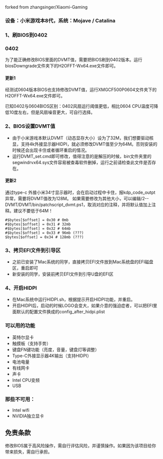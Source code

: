 forked from zhangsinger/Xiaomi-Gaming

### 设备：小米游戏本8代，系统：Mojave / Catalina

### 1、刷BIOS到0402
### 0402
为了能正确修改BIOS里面的DVMT值，需要把BIOS刷到0402版本。运行biosDowngrade文件夹下的H2OFFT-Wx64.exe文件即可。

#### 更新1
经测试0604版本BIOS也支持修改DVMT值，运行XMGCF500P0604文件夹下的H2OFFT-Wx64.exe文件即可。

已知0402与0604BIOS区别：0402风扇运行阈值更低，相比0604 CPU温度可降低10度左右，但是风扇噪音更大，可自行选择。

### 2、BIOS设置DVMT值
- 由于小米游戏本默认DVMT（动态显存大小）设为了32M，我们想要驱动核显，支持4k外接显示器HIDPI，就必须修改DVMT值至少为64M。否则安装的时候还会出现卡住或者循环重启的情况。
- 运行DVMT_set.cmd即可修改，值得注意的是解压的时候，bin文件夹里的segwindrvx64.sys文件容易被查毒软件删掉，运行之前请检查此文件是否存在。

#### 更新2
通过type-c 外接小米34寸显示器时，会在启动过程中卡住，报kdp_code_outpt异常，需要将DVMT值改为128M。
如果需要修改为其他大小，可以编辑/2--DVMT/DVMT/bin/patchscript_dvmt.ps1，取消对应的注释，并将默认值加上注释。建议不要低于64M！
```
#$bytes[$offset] = 0x30 # 0mb
#$bytes[$offset] = 0x31 # 32mb
#$bytes[$offset] = 0x32 # 64mb
#$bytes[$offset] = 0x33 # 96mb (???)
$bytes[$offset] = 0x34 # 128mb (???)
```

### 3、拷贝EFI文件到引导区

- 之前已安装了Mac系统的同学，直接拷贝EFI文件放到Mac系统盘的EFI磁盘区，重启即可
- 新安装的同学，安装前拷贝EFI文件到引导U盘的EFI区

### 4、开启HIDPI
- 在Mac系统中运行HIDPI.sh，根据提示开启HIDPI功能，并重启。
- 开启HIDPI后，启动的时候LOGO会变大，如果介意的强迫症者，可以把EFI里面默认的配置文件换成的config_after_hidpi.plist

### 可以用的功能

- 英特尔显卡
- 触摸板（支持手势）
- 键盘FN键功能（亮度，音量，键盘灯等调整）
- Type-C外接显示器4K输出（支持HIDPI）
- 电池电量
- 有线网卡
- 声卡
- Intel CPU变频
- USB

### 那些不可用：

- Intel wifi
- NVIDIA独立显卡

## 免责条款
修改BIOS属于高风险操作，需自行评估风险，并谨慎操作。如果因为该项目给你带来损失，需自行承担。




